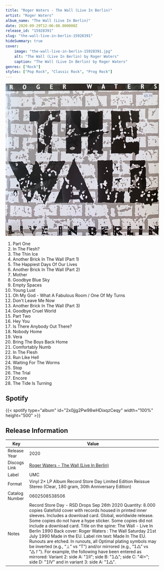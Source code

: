 ```yaml
---
title: "Roger Waters - The Wall (Live In Berlin)"
artist: "Roger Waters"
album_name: "The Wall (Live In Berlin)"
date: 2020-09-29T12:06:08.000000Z
release_id: "15928391"
slug: "the-wall-live-in-berlin-15928391"
hideSummary: true
cover:
    image: "the-wall-live-in-berlin-15928391.jpg"
    alt: "The Wall (Live In Berlin) by Roger Waters"
    caption: "The Wall (Live In Berlin) by Roger Waters"
genres: ["Rock"]
styles: ["Pop Rock", "Classic Rock", "Prog Rock"]
---
```


![The Wall (Live In Berlin) by Roger Waters](the-wall-live-in-berlin-15928391.jpg)

<!-- section break -->

1. Part One
2. In The Flesh?
3. The Thin Ice
4. Another Brick In The Wall (Part 1)
5. The Happiest Days Of Our Lives
6. Another Brick In The Wall (Part 2)
7. Mother
8. Goodbye Blue Sky
9. Empty Spaces
10. Young Lust
11. Oh My God - What A Fabulous Room / One Of My Turns
12. Don't Leave Me Now
13. Another Brick In The Wall (Part 3)
14. Goodbye Cruel World
15. Part Two
16. Hey You
17. Is There Anybody Out There?
18. Nobody Home
19. Vera
20. Bring The Boys Back Home
21. Comfortably Numb
22. In The Flesh
23. Run Like Hell
24. Waiting For The Worms
25. Stop
26. The Trial
27. Encore
28. The Tide Is Turning

<!-- section break -->


## Spotify
{{< spotify type="album" id="2x0jjg2Pw98wHDixqzCeqy" width="100%" height="500" >}}




## Release Information
|  Key           | Value                                                |
| ---------------| ---------------------------------------------------- |
| Release Year   | 2020                                   |
| Discogs Link   | [Roger Waters - The Wall (Live In Berlin)](https://www.discogs.com/release/15928391-Roger-Waters-The-Wall-Live-In-Berlin) |
| Label          | UMC |
| Format         | Vinyl 2× LP Album Record Store Day Limited Edition Reissue Stereo (Clear, 180 gram, 30th Anniversary Edition) |
| Catalog Number | 0602508538506 |
| Notes | Record Store Day - RSD Drops Sep 26th 2020 Quantity: 8.000 copies Gatefold cover with records housed in printed inner sleeves. Includes a download card.  Global, worldwide release.  Some copies do not have a hype sticker. Some copies did not include a download card.  Title on the spine: The Wall - Live In Berlin 1990  Back cover: Roger Waters : The Wall Saturday 21st July 1990  Made in the EU.  Label rim text: Made In The EU.  Runouts are etched. In runouts, all Optimal plating symbols may be inverted (e.g., “⊥” vs “T”) and/or mirrored (e.g., “1△” vs “△↾”). For example, the following have been entered as mirrored: Variant 2: side A: "1II"; side B: "1△"; side C: "4I="; side D: "1IV" and in variant 3: side A: "1△". |